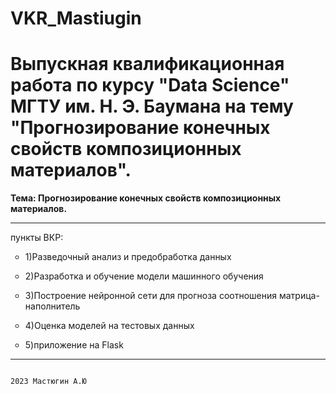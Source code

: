 # VKR_Mastiugin 

<h1><strong>Выпускная квалификационная работа по курсу "Data Science" МГТУ им. Н. Э. Баумана на тему "Прогнозирование конечных свойств композиционных материалов".</strong></h1>

<strong>Тема: Прогнозирование конечных свойств композиционных материалов.</strong>
***
<p>пункты ВКР:</p>
<ul type='circle'></li>
<p><li>1)Разведочный анализ и предобработка данных</p></li>
<p><li>2)Разработка и обучение модели машинного обучения</p></li>
<p><li>3)Построение нейронной сети для прогноза соотношения матрица-наполнитель</p></li>
<p><li>4)Оценка моделей на тестовых данных</p></li>
<p><li>5)приложение на Flask</p></li>
</ul>


***

                                                                                         2023 Мастюгин А.Ю
	

